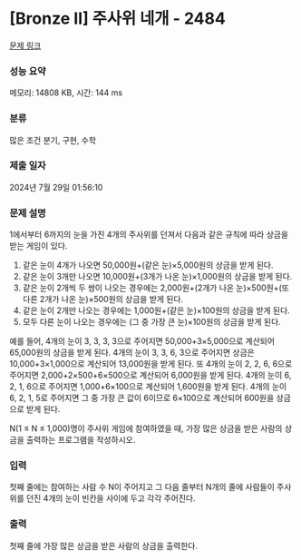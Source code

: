 # [Bronze II] 주사위 네개 - 2484 

[문제 링크](https://www.acmicpc.net/problem/2484) 

### 성능 요약

메모리: 14808 KB, 시간: 144 ms

### 분류

많은 조건 분기, 구현, 수학

### 제출 일자

2024년 7월 29일 01:56:10

### 문제 설명

<p>1에서부터 6까지의 눈을 가진 4개의 주사위를 던져서 다음과 같은 규칙에 따라 상금을 받는 게임이 있다. </p>

<ol>
	<li>같은 눈이 4개가 나오면 50,000원+(같은 눈)×5,000원의 상금을 받게 된다. </li>
	<li>같은 눈이 3개만 나오면 10,000원+(3개가 나온 눈)×1,000원의 상금을 받게 된다. </li>
	<li>같은 눈이 2개씩 두 쌍이 나오는 경우에는 2,000원+(2개가 나온 눈)×500원+(또 다른 2개가 나온 눈)×500원의 상금을 받게 된다.</li>
	<li>같은 눈이 2개만 나오는 경우에는 1,000원+(같은 눈)×100원의 상금을 받게 된다. </li>
	<li>모두 다른 눈이 나오는 경우에는 (그 중 가장 큰 눈)×100원의 상금을 받게 된다.  </li>
</ol>

<p>예를 들어, 4개의 눈이 3, 3, 3, 3으로 주어지면 50,000+3×5,000으로 계산되어 65,000원의 상금을 받게 된다. 4개의 눈이 3, 3, 6, 3으로 주어지면 상금은 10,000+3×1,000으로 계산되어 13,000원을 받게 된다. 또 4개의 눈이 2, 2, 6, 6으로 주어지면 2,000+2×500+6×500으로 계산되어 6,000원을 받게 된다. 4개의 눈이 6, 2, 1, 6으로 주어지면 1,000+6×100으로 계산되어 1,600원을 받게 된다. 4개의 눈이 6, 2, 1, 5로 주어지면 그 중 가장 큰 값이 6이므로 6×100으로 계산되어 600원을 상금으로 받게 된다.</p>

<p>N(1 ≤ N ≤ 1,000)명이 주사위 게임에 참여하였을 때, 가장 많은 상금을 받은 사람의 상금을 출력하는 프로그램을 작성하시오.</p>

### 입력 

 <p>첫째 줄에는 참여하는 사람 수 N이 주어지고 그 다음 줄부터 N개의 줄에 사람들이 주사위를 던진 4개의 눈이 빈칸을 사이에 두고 각각 주어진다.</p>

### 출력 

 <p>첫째 줄에 가장 많은 상금을 받은 사람의 상금을 출력한다.</p>

